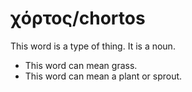 # χόρτος/chortos 
This word is a type of thing. It is a noun. 

* This word can mean grass. 
* This word can mean a plant or sprout. 
